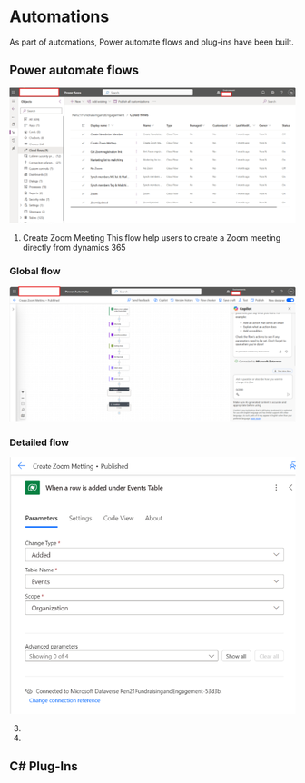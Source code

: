 # Automations

As part of automations, Power automate flows and plug-ins have been built.

## Power automate flows

![](images/flow_zoom.png) 

1. Create Zoom Meeting
This flow help users to create a Zoom meeting directly from dynamics 365

### Global flow
![](images/create_zoom_meeting_global.png) 

### Detailed flow
![](images/zoom_trigger.png) 

3. 
4. 
## C# Plug-Ins
